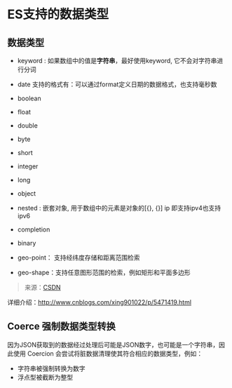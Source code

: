 # ES支持的数据类型

## 数据类型

- keyword : 如果数组中的值是**字符串**，最好使用keyword, 它不会对字符串进行分词
- date 支持的格式有：可以通过format定义日期的数据格式，也支持毫秒数
- boolean
- float
- double
- byte
- short
- integer
- long
- object
- nested : 嵌套对象, 用于数组中的元素是对象的[{}, {}]
  ip 即支持ipv4也支持ipv6
- completion

- binary

- geo-point： 支持经纬度存储和距离范围检索
- geo-shape：支持任意图形范围的检索，例如矩形和平面多边形

>来源：[CSDN](https://blog.csdn.net/vbirdbest/article/details/79213163)

详细介绍：http://www.cnblogs.com/xing901022/p/5471419.html

## Coerce 强制数据类型转换

因为JSON获取到的数据经过处理后可能是JSON数字，也可能是一个字符串，因此使用 Coercion 会尝试将脏数据清理使其符合相应的数据类型，例如：

- 字符串被强制转换为数字
- 浮点型被截断为整型

